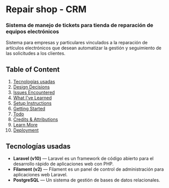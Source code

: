 # Repair shop - CRM

### Sistema de manejo de tickets para tienda de reparación de equipos electrónicos

Sistema para empresas y particulares vinculados a la reparación de artículos electrónicos que desean automatizar la gestión y seguimiento de las solicitudes a los clientes.


## Table of Content

1. [Tecnologías usadas](#tecnologias-usadas)
2. [Design Decisions](#design-decisions)
3. [Issues Encountered](#issues-encountered)
4. [What I've Learned](#what-ive-learned)
5. [Setup Instructions](#setup-instructions)
6. [Getting Started](#getting-started)
7. [Todo](#todo)
8. [Credits & Attributions](#credits--attributions)
9. [Learn More](#learn-more)
10. [Deployment](#deployment)


## Tecnologías usadas

- **Laravel (v10)** &mdash; Laravel es un framework de código abierto para el desarrollo rápido de aplicaciones web con PHP.
- **Filament (v2)** &mdash; Filament es un panel de control de administración para aplicaciones web Laravel.
- **PostgreSQL** &mdash; Un sistema de gestión de bases de datos relacionales.

